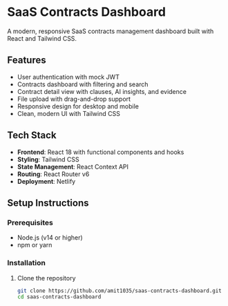 # SaaS Contracts Dashboard

A modern, responsive SaaS contracts management dashboard built with React and Tailwind CSS.

## Features

- User authentication with mock JWT
- Contracts dashboard with filtering and search
- Contract detail view with clauses, AI insights, and evidence
- File upload with drag-and-drop support
- Responsive design for desktop and mobile
- Clean, modern UI with Tailwind CSS

## Tech Stack

- **Frontend**: React 18 with functional components and hooks
- **Styling**: Tailwind CSS
- **State Management**: React Context API
- **Routing**: React Router v6
- **Deployment**: Netlify

## Setup Instructions

### Prerequisites

- Node.js (v14 or higher)
- npm or yarn

### Installation

1. Clone the repository
   ```bash
   git clone https://github.com/amit1035/saas-contracts-dashboard.git
   cd saas-contracts-dashboard
